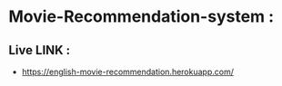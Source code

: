 # Movie-Recommendation-system :

## Live LINK : 
- https://english-movie-recommendation.herokuapp.com/

